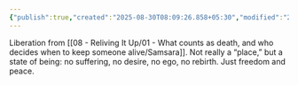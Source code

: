 ```yaml
---
{"publish":true,"created":"2025-08-30T08:09:26.858+05:30","modified":"2025-08-30T08:09:26.858+05:30","cssclasses":""}
---
```



Liberation from [[08 - Reliving It Up/01 - What counts as death, and who decides when to keep someone alive/Samsara]]. Not really a “place,” but a state of being: no suffering, no desire, no ego, no rebirth. Just freedom and peace.
